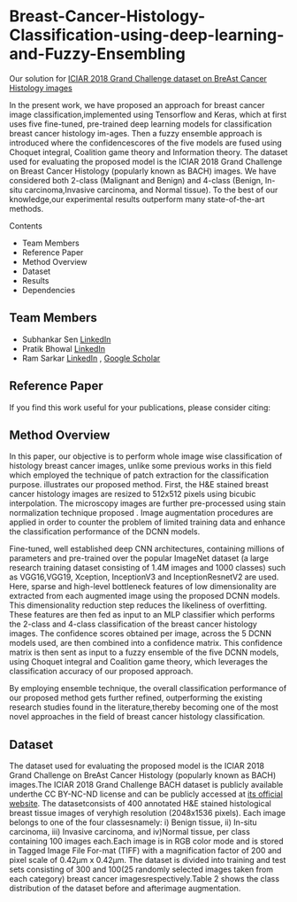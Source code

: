
# Breast-Cancer-Histology-Classification-using-deep-learning-and-Fuzzy-Ensembling


Our solution for [ICIAR 2018 Grand Challenge dataset on BreAst Cancer Histology images](https://iciar2018-challenge.grand-challenge.org/)

In the present work, we have proposed an approach for breast cancer image classification,implemented using Tensorflow and Keras, which at first uses five fine-tuned, pre-trained deep learning models for classification breast cancer histology im-ages. Then a fuzzy ensemble approach is introduced where the confidencescores of the five models are fused using Choquet integral, Coalition game theory and Information theory. The dataset used for evaluating the proposed model is the ICIAR 2018 Grand Challenge on Breast Cancer Histology (popularly known as BACH) images.  We have considered both 2-class (Malignant and Benign) and 4-class (Benign, In-situ carcinoma,Invasive carcinoma, and Normal tissue). To the best of our knowledge,our experimental results outperform many state-of-the-art methods.


Contents
- Team Members
- Reference Paper
- Method Overview
- Dataset
- Results
- Dependencies

## Team Members

- Subhankar Sen  [LinkedIn](https://www.linkedin.com/in/subhankar-sen-a62457190lipi=urn%3Ali%3Apage%3Ad_flagship3_profile_view_base_contact_details%3BP2gUaNhAT0uL2etYJDiGqw%3D%3D) 
- Pratik Bhowal  [LinkedIn](https://www.linkedin.com/in/pratik-bhowal-1066aa198?lipi=urn%3Ali%3Apage%3Ad_flagship3_profile_view_base_contact_details%3B%2BqgwqwxJRIep5K454MTQ6w%3D%3D)
- Ram Sarkar  [LinkedIn](https://www.linkedin.com/in/ram-sarkar-0ba8a758?lipi=urn%3Ali%3Apage%3Ad_flagship3_profile_view_base_contact_details%3BvwKX%2Frm5RNSySsSaIQTiVQ%3D%3D)    , [Google Scholar](https://scholar.google.com/citations?hl=en&user=bDj0BUEAAAAJ&view_op=list_works&citft=1&citft=2&citft=3&email_for_op=subhankarsen2001%40gmail.com&gmla=AJsN-F5CKj5MB0jIcLJssFUKVVcxdf5jt8CBMbzSZf6W9RJvYUYp61X3OC6sXa_lzg1FHW7A8BpuLWwkMtDLWxJje2eowsNWqllMazckf90f5PsxhFZ2D1PcmhyhjJ8OT5q2-3Pc3DcwNuIj4E0s2LfWgQVOZBVVGs76xTjTPWNSKVvqBhvA-u05tkPXamKiItj8RSd_vApWN6jtmvYA9JcJ4ObPprLRFPV10T5a0A4nmrQVxyniapy6XIgng1L8D1qTtb2oFAow)

## Reference Paper
If you find this work useful for your publications, please consider citing:
## Method Overview
In this paper, our objective is to perform whole image wise classification of histology breast cancer images, unlike some previous works in this field which employed the technique of patch extraction for the classification purpose.  illustrates our proposed method. First, the H\&E stained breast cancer histology images are resized to 512x512 pixels using bicubic interpolation. The microscopy images are further pre-processed using stain normalization technique proposed . Image augmentation procedures are applied in order to counter the problem of limited training data and enhance the classification performance of the DCNN models.

Fine-tuned, well established deep CNN architectures, containing millions of parameters and pre-trained over the popular ImageNet dataset (a large research training dataset consisting of 1.4M images and 1000 classes) such as VGG16,VGG19, Xception, InceptionV3 and InceptionResnetV2 are used. Here, sparse and high-level bottleneck features of low dimensionality are extracted from each augmented image using the proposed DCNN models. This dimensionality reduction step reduces the likeliness of  overfitting. These features are then fed as input to an MLP classifier which performs the 2-class and 4-class classification of the breast cancer histology images. The confidence scores obtained per image, across the 5 DCNN models used, are then combined into a confidence matrix. This confidence matrix is then sent as input to a fuzzy ensemble of the five DCNN models, using Choquet integral and Coalition game theory, which leverages the classification accuracy of our proposed approach.

By employing ensemble technique, the overall classification performance of our proposed method gets further refined, outperforming the existing research studies found in the literature,thereby becoming one of the most novel approaches in the field of breast cancer histology classification.

## Dataset
The dataset used for evaluating the proposed model is the ICIAR 2018 Grand Challenge on BreAst Cancer Histology (popularly known as BACH) images.The ICIAR 2018 Grand Challenge BACH dataset is publicly available underthe CC BY-NC-ND license and can be publicly accessed at [its official website](https://iciar2018-challenge.grand-challenge.org/). The datasetconsists of 400 annotated H&E stained histological breast tissue images of veryhigh resolution (2048x1536 pixels). Each image belongs to one of the four classesnamely: i) Benign tissue, ii) In-situ carcinoma, iii) Invasive carcinoma, and iv)Normal tissue, per class containing 100 images each.Each image is in RGB color mode and is stored in Tagged Image File For-mat (TIFF) with a magnification factor of 200 and pixel scale of 0.42μm x 0.42μm. The dataset is divided into training and test sets consisting of 300 and 100(25 randomly selected images taken from each category) breast cancer imagesrespectively.Table 2 shows the class distribution of the dataset before and afterimage augmentation.
